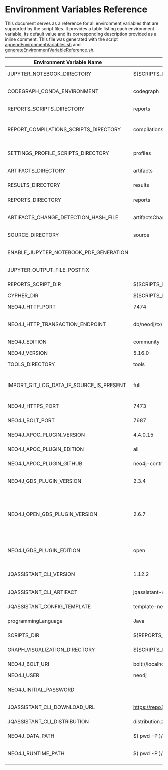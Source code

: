 # Environment Variables Reference

This document serves as a reference for all environment variables that are supported by the script files.
It provides a table listing each environment variable, its default value and its corresponding description provided as a inline comment.
This file was generated with the script [appendEnvironmentVariables.sh](./appendEnvironmentVariables.sh) and [generateEnvironmentVariableReference.sh](./generateEnvironmentVariableReference.sh).

| Environment Variable Name           | Default                             | Description                                            |
| ----------------------------------- | ----------------------------------- | ------------------------------------------------------ |
JUPYTER_NOTEBOOK_DIRECTORY            | ${SCRIPTS_DIR}/../jupyter           | Repository directory containing the Jupyter Notebooks |
CODEGRAPH_CONDA_ENVIRONMENT           | codegraph                           | Name of the conda environment to use for code graph analysis |
REPORTS_SCRIPTS_DIRECTORY             | reports                             | Working directory containing the generated reports |
REPORT_COMPILATIONS_SCRIPTS_DIRECTORY | compilations                        | Repository directory that contains scripts that execute selected report generation scripts |
SETTINGS_PROFILE_SCRIPTS_DIRECTORY    | profiles                            | Repository directory that contains scripts containing settings |
ARTIFACTS_DIRECTORY                   | artifacts                           | Working directory containing the artifacts to be analyzed |
RESULTS_DIRECTORY                     | results                             | Repository directory containing the final analysis report results |
REPORTS_DIRECTORY                     | reports                             | Working directory where the analysis reports are written to  |
ARTIFACTS_CHANGE_DETECTION_HASH_FILE  | artifactsChangeDetectionHash.txt    | Name of the file that contains the hash code of the file list for change detection |
SOURCE_DIRECTORY                      | source                              | Get the source repository directory (defaults to "source") |
ENABLE_JUPYTER_NOTEBOOK_PDF_GENERATION |                                     | Enable PDF generation for Jupyter Notebooks if set to any non empty value e.g. "true" |
JUPYTER_OUTPUT_FILE_POSTFIX           |                                     | e.g. "" (no postfix), ".nbconvert" or ".output" |
REPORTS_SCRIPT_DIR                    | ${SCRIPTS_DIR}/reports              | Repository directory containing the report scripts |
CYPHER_DIR                            | ${SCRIPTS_DIR}/../cypher            |  |
NEO4J_HTTP_PORT                       | 7474                                | Neo4j HTTP API port for executing queries |
NEO4J_HTTP_TRANSACTION_ENDPOINT       | db/neo4j/tx/commit                  | Neo4j v5: "db/<name>/tx/commit", Neo4j v4: "db/data/transaction/commit" |
NEO4J_EDITION                         | community                           | Choose "community" or "enterprise" |
NEO4J_VERSION                         | 5.16.0                              |  |
TOOLS_DIRECTORY                       | tools                               | Get the tools directory (defaults to "tools") |
IMPORT_GIT_LOG_DATA_IF_SOURCE_IS_PRESENT | full                                | Select how to import git log data. Options: "none", "aggregated", "full". Default="full". |
NEO4J_HTTPS_PORT                      | 7473                                | Neo4j HTTPS port for encrypted querying |
NEO4J_BOLT_PORT                       | 7687                                | Neo4j's own "Bolt Protocol" port |
NEO4J_APOC_PLUGIN_VERSION             | 4.4.0.15                            | Version number matches Neo4j version |
NEO4J_APOC_PLUGIN_EDITION             | all                                 | Since Neo4j v5 only the core edition is maintained |
NEO4J_APOC_PLUGIN_GITHUB              | neo4j-contrib/neo4j-apoc-procedures | Location for the old plugins compatible to Neo4j v4 |
NEO4J_GDS_PLUGIN_VERSION              | 2.3.4                               | Graph Data Science Plugin Version 2.3.x is compatible with Neo4j 4.4.x |
NEO4J_OPEN_GDS_PLUGIN_VERSION         | 2.6.7                               | Open package variant of the graph-data-science plugin for Neo4j (https://github.com/JohT/open-graph-data-science-packaging). Since version 2.4. compatible with Neo4j 5.x. |
NEO4J_GDS_PLUGIN_EDITION              | open                                | Graph Data Science Plugin Edition: "open" for OpenGDS, "full" for the full version with Neo4j license |
JQASSISTANT_CLI_VERSION               | 1.12.2                              | Version 1.12.2 is the newest version (may 2023) compatible with Neo4j v4 |
JQASSISTANT_CLI_ARTIFACT              | jqassistant-commandline-neo4jv4     | For Neo4j 4: "jqassistant-commandline-neo4jv4" |
JQASSISTANT_CONFIG_TEMPLATE           | template-neo4jv4-jqassistant.yaml   | Name of the template file for the jqassistant configuration |
programmingLanguage                   | Java                                | Set to default value "Java" if not set since it is optional |
SCRIPTS_DIR                           | ${REPORTS_SCRIPT_DIR}/..            | Repository directory containing the shell scripts |
GRAPH_VISUALIZATION_DIRECTORY         | ${SCRIPTS_DIR}/../graph-visualization | Repository directory containing the Jupyter Notebooks |
NEO4J_BOLT_URI                        | bolt://localhost:${NEO4J_BOLT_PORT} | Neo4j's own "Bolt Protocol" address |
NEO4J_USER                            | neo4j                               | Neo4j login user |
NEO4J_INITIAL_PASSWORD                |                                     | Neo4j login password that was set to replace the temporary initial password |
JQASSISTANT_CLI_DOWNLOAD_URL          | https://repo1.maven.org/maven2/com/buschmais/jqassistant/cli | Download URL for the jQAssistant CLI |
JQASSISTANT_CLI_DISTRIBUTION          | distribution.zip                    | Neo4j v5 & v4: "distribution.zip" |
NEO4J_DATA_PATH                       | $( pwd -P )/data                    | Path where Neo4j writes its data to (outside tools dir) |
NEO4J_RUNTIME_PATH                    | $( pwd -P )/runtime                 | Path where Neo4j puts runtime data to (e.g. logs) (outside tools dir) |
